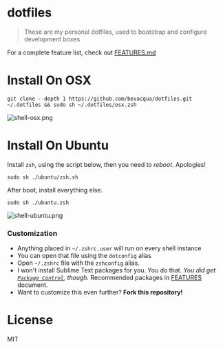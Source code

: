 # dotfiles

> These are my personal dotfiles, used to bootstrap and configure development boxes

For a complete feature list, check out [FEATURES.md][1]

# Install On OSX

```shell
git clone --depth 1 https://github.com/bevacqua/dotfiles.git ~/.dotfiles && sudo sh ~/.dotfiles/osx.zsh
```

![shell-osx.png][4]

# Install On Ubuntu

Install `zsh`, using the script below, then you need to _reboot_. Apologies!

````shell
sudo sh ./ubuntu/zsh.sh
````

After boot, install everything else.

```shell
sudo sh ./ubuntu.zsh
```

![shell-ubuntu.png][2]

### Customization

- Anything placed in `~/.zshrc.user` will run on every shell instance
- You can open that file using the `dotconfig` alias
- Open `~/.zshrc` file with the `zshconfig` alias.
- I won't install Sublime Text packages for you. You do that. _You did get [`Package Control`][3], though._ Recommended packages in [FEATURES][1] document.
- Want to customize this even further? **Fork this repository!**

# License

MIT

[1]: FEATURES.md
[2]: https://raw.github.com/bevacqua/dotfiles/master/images/ubuntu.png
[3]: https://sublime.wbond.net/
[4]: https://raw.github.com/bevacqua/dotfiles/master/images/osx.png
